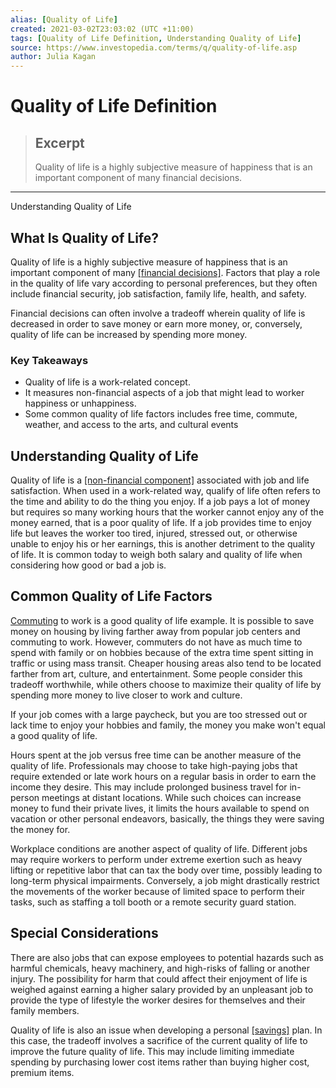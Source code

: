 ```yaml
---
alias: [Quality of Life]
created: 2021-03-02T23:03:02 (UTC +11:00)
tags: [Quality of Life Definition, Understanding Quality of Life]
source: https://www.investopedia.com/terms/q/quality-of-life.asp
author: Julia Kagan
---
```


# Quality of Life Definition

> ## Excerpt
> Quality of life is a highly subjective measure of happiness that is an important component of many financial decisions.

---

Understanding Quality of Life
## What Is Quality of Life?

Quality of life is a highly subjective measure of happiness that is an important component of many [[financial decisions]](https://www.investopedia.com/terms/p/personalfinance.asp). Factors that play a role in the quality of life vary according to personal preferences, but they often include financial security, job satisfaction, family life, health, and safety.

Financial decisions can often involve a tradeoff wherein quality of life is decreased in order to save money or earn more money, or, conversely, quality of life can be increased by spending more money.

### Key Takeaways

-   Quality of life is a work-related concept.
-   It measures non-financial aspects of a job that might lead to worker happiness or unhappiness.
-   Some common quality of life factors includes free time, commute, weather, and access to the arts, and cultural events

## Understanding Quality of Life

Quality of life is a [[non-financial component]](https://www.investopedia.com/articles/financial-theory/08/standard-of-living-quality-of-life.asp) associated with job and life satisfaction. When used in a work-related way, qualify of life often refers to the time and ability to do the thing you enjoy. If a job pays a lot of money but requires so many working hours that the worker cannot enjoy any of the money earned, that is a poor quality of life. If a job provides time to enjoy life but leaves the worker too tired, injured, stressed out, or otherwise unable to enjoy his or her earnings, this is another detriment to the quality of life. It is common today to weigh both salary and quality of life when considering how good or bad a job is.

## Common Quality of Life Factors

[Commuting](https://www.investopedia.com/terms/c/commutingexpenses.asp) to work is a good quality of life example. It is possible to save money on housing by living farther away from popular job centers and commuting to work. However, commuters do not have as much time to spend with family or on hobbies because of the extra time spent sitting in traffic or using mass transit. Cheaper housing areas also tend to be located farther from art, culture, and entertainment. Some people consider this tradeoff worthwhile, while others choose to maximize their quality of life by spending more money to live closer to work and culture.

If your job comes with a large paycheck, but you are too stressed out or lack time to enjoy your hobbies and family, the money you make won't equal a good quality of life.

Hours spent at the job versus free time can be another measure of the quality of life. Professionals may choose to take high-paying jobs that require extended or late work hours on a regular basis in order to earn the income they desire. This may include prolonged business travel for in-person meetings at distant locations. While such choices can increase money to fund their private lives, it limits the hours available to spend on vacation or other personal endeavors, basically, the things they were saving the money for.

Workplace conditions are another aspect of quality of life. Different jobs may require workers to perform under extreme exertion such as heavy lifting or repetitive labor that can tax the body over time, possibly leading to long-term physical impairments. Conversely, a job might drastically restrict the movements of the worker because of limited space to perform their tasks, such as staffing a toll booth or a remote security guard station.

## Special Considerations

There are also jobs that can expose employees to potential hazards such as harmful chemicals, heavy machinery, and high-risks of falling or another injury. The possibility for harm that could affect their enjoyment of life is weighed against earning a higher salary provided by an unpleasant job to provide the type of lifestyle the worker desires for themselves and their family members.

Quality of life is also an issue when developing a personal [[savings]](https://www.investopedia.com/terms/s/savings.asp) plan. In this case, the tradeoff involves a sacrifice of the current quality of life to improve the future quality of life. This may include limiting immediate spending by purchasing lower cost items rather than buying higher cost, premium items.
